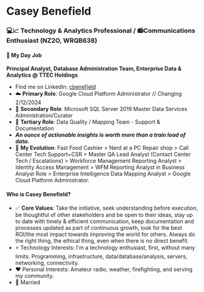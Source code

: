 # Casey Benefield
### 💻📈 Technology & Analytics Professional / 📻Communications Enthusiast (NZ2O, WRQB638)

#### 🏢 My Day Job
__Principal Analyst, Database Administration Team, Enterprise Data & Analytics @ TTEC Holdings__
* Find me on LinkedIn: [cbenefield](https://www.linkedin.com/in/cbenefield/)
* ☁️ __Primary Role__: Google Cloud Platform Administrator // Changing 2/12/2024
* 🔑 __Secondary Role__: Microsoft SQL Server 2019 Master Data Services Administration/Curator
* 🚥 __Tertiary Role__: Data Quality / Mapping Team - Support & Documentation
* *__An ounce of actionable insights is worth more than a train load of data.__*
* 🌟 __My Evolution__: Fast Food Cashier > Nerd at a PC Repair shop > Call Center Tech Support+CSR > Master QA Lead Analyst (Contact Center Tech / Escalations) > Workforce Management Reporting Analyst > Identity Access Management > WFM Reporting Analyst in Business Analyst Role > Enterprise Intelligence Data Mapping Analyst > Google Cloud Platform Administrator.
  
#### Who is Casey Benefield?
* ✅ __Core Values__: Take the initiative, seek understanding before execution, be thoughtful of other stakeholders and be open to their ideas, stay up to date with timely & efficient communication, keep documentation and processes updated as part of continuous growth, look for the best ROI/the most impact towards improving the world for others. Always do the right thing, the ethical thing, even when there is no direct benefit.
* ⚡ Technology Interests: I'm a technology enthusiast, first, without many limits. Programming, infrastructure, data/database/analysis, servers, networking, connectivity.
* ❤️ Personal Interests: Amateur radio, weather, firefighting, and serving my community.
* 💞 Married

